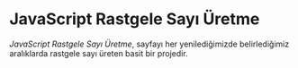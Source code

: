 # JavaScript Rastgele Sayı Üretme

*JavaScript Rastgele Sayı Üretme*, sayfayı her yenilediğimizde belirlediğimiz aralıklarda rastgele sayı üreten basit bir projedir.